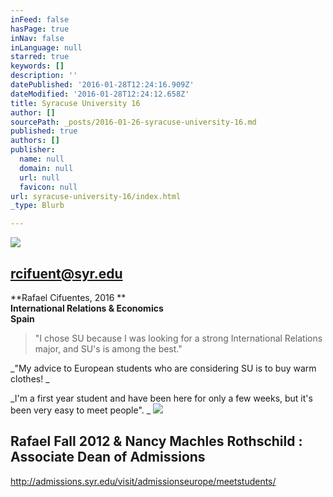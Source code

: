 ```yaml
---
inFeed: false
hasPage: true
inNav: false
inLanguage: null
starred: true
keywords: []
description: ''
datePublished: '2016-01-28T12:24:16.909Z'
dateModified: '2016-01-28T12:24:12.658Z'
title: Syracuse University 16
author: []
sourcePath: _posts/2016-01-26-syracuse-university-16.md
published: true
authors: []
publisher:
  name: null
  domain: null
  url: null
  favicon: null
url: syracuse-university-16/index.html
_type: Blurb

---
```

![](https://s3-us-west-2.amazonaws.com/the-grid-img/p/c3ee1468ff3bea32c8eb1fa592b69cb0478611ff.png)

## rcifuent@syr.edu

**Rafael Cifuentes, 2016 **  
**International Relations & Economics**  
**Spain**

> "I chose SU because I was looking for a strong International Relations major, and SU's is among the best." 

_"My advice to European students who are considering SU is to buy warm clothes! _

_I'm a first year student and have been here for only a few weeks, but it's been very easy to meet people". _
![](https://the-grid-user-content.s3-us-west-2.amazonaws.com/e380824f-5a57-4b41-b0dd-6132121a67ae.jpg)

## Rafael Fall 2012 & Nancy Machles Rothschild : Associate Dean of Admissions

http://admissions.syr.edu/visit/admissionseurope/meetstudents/